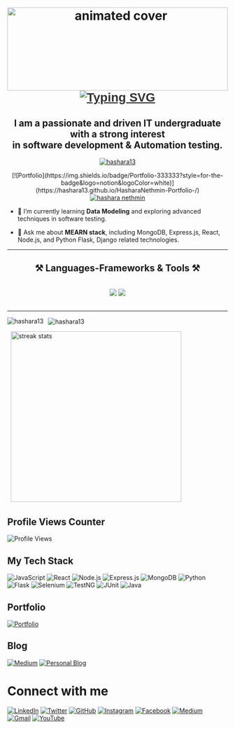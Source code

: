 <h1 align="center">
  <img src="https://user-images.githubusercontent.com/74038190/213910845-af37a709-8995-40d6-be59-724526e3c3d7.gif" width="100%" style="max-height: 190px;" alt="animated cover">
  <br>

  
<div align="center">
  <a href="https://git.io/typing-svg">
    <img src="https://readme-typing-svg.herokuapp.com?font=Righteous&weight=600&size=45&duration=4000&pause=1000&center=true&vCenter=true&random=false&width=720&height=100&lines=Hi+Hi+%F0%9F%91%8B%2C+I%27m+Hashara+Nethmin+%F0%9F%91%8B+" alt="Typing SVG" style="font-family: 'Righteous', sans-serif; color: #333;">
  </a>
</div>



<h2 align="center">I am a passionate and driven IT undergraduate with a strong interest
  <br> in software development & Automation testing.</h2>

<p align="center">
  <a href="https://github.com/ryo-ma/github-profile-trophy">
<img src="https://github-profile-trophy.vercel.app/?username=Hashara13&theme=monokai" alt="hashara13" />
  </a>
</p>

<p align="center">
  [![Portfolio](https://img.shields.io/badge/Portfolio-333333?style=for-the-badge&logo=notion&logoColor=white)](https://hashara13.github.io/HasharaNethmin-Portfolio-/)

  <a href="https://twitter.com/hashara_nethmin" target="blank">
    <img src="https://img.shields.io/twitter/follow/hashara_nethmin?logo=twitter&style=for-the-badge" alt="hashara nethmin" />
  </a>
</p>

- 🌱 I’m currently learning **Data Modeling** and exploring advanced techniques in software testing.

- 💬 Ask me about **MEARN stack**, including MongoDB, Express.js, React, Node.js, and Python Flask, Django related technologies.
<hr/>


<h2 align="center">⚒️ Languages-Frameworks & Tools ⚒️</h2>
<br/>


<div align="center">
    <img src="https://skillicons.dev/icons?i=react,bootstrap,mui,html,css,vscode,github,figma,tailwind,git,r" />
    <img src="https://skillicons.dev/icons?i=nodejs,python,javascript,typescript,express,firebase,mongodb,c,java,nextjs,mysql,flask,selenium,aws,azure" /><br>

</div>
<br/>


<hr/>



<p>
  <img align="left" src="https://github-readme-stats.vercel.app/api/top-langs?username=hashara13&show_icons=true&locale=en&layout=compact&theme=radical" alt="hashara13" />
</p>

<p>&nbsp;
  <img align="center" src="https://github-readme-stats.vercel.app/api?username=hashara13&show_icons=true&locale=en&theme=radical&rank_icon=github&border_radius=10" alt="hashara13" />
</p>
<p>&nbsp;
   <img width=390 src="https://github-readme-streak-stats-salesp07.vercel.app/?user=salesp07&count_private=true&theme=radical" alt="streak stats"/>
</p>

## Profile Views Counter

![Profile Views](https://komarev.com/ghpvc/?username=Hashara13&color=blueviolet&style=flat-square)

## My Tech Stack

![JavaScript](https://img.shields.io/badge/-JavaScript-black?style=for-the-badge&logo=javascript)
![React](https://img.shields.io/badge/-React-black?style=for-the-badge&logo=react)
![Node.js](https://img.shields.io/badge/-Node.js-black?style=for-the-badge&logo=Node.js)
![Express.js](https://img.shields.io/badge/-Express.js-black?style=for-the-badge&logo=express)
![MongoDB](https://img.shields.io/badge/-MongoDB-black?style=for-the-badge&logo=mongodb)
![Python](https://img.shields.io/badge/-Python-black?style=for-the-badge&logo=python)
![Flask](https://img.shields.io/badge/-Flask-black?style=for-the-badge&logo=flask)
![Selenium](https://img.shields.io/badge/-Selenium-black?style=for-the-badge&logo=selenium)
![TestNG](https://img.shields.io/badge/-TestNG-black?style=for-the-badge&logo=testng)
![JUnit](https://img.shields.io/badge/-JUnit-black?style=for-the-badge&logo=junit5)
![Java](https://img.shields.io/badge/-Java-black?style=for-the-badge&logo=java)


## Portfolio

[![Portfolio](https://img.shields.io/badge/Portfolio-333333?style=for-the-badge&logo=notion&logoColor=white)](https://hashara13.github.io/HasharaNethmin-Portfolio-/)

## Blog

[![Medium](https://img.shields.io/badge/Medium-12100E?style=for-the-badge&logo=medium&logoColor=white)](https://medium.com/@hasharanethmin)
[![Personal Blog](https://img.shields.io/badge/Personal%20Blog-FF5722?style=for-the-badge&logo=blogger&logoColor=white)](https://hasharanethmin.blogspot.com/)

# Connect with me

[![LinkedIn](https://img.shields.io/badge/LinkedIn-0077B5?style=for-the-badge&logo=linkedin&logoColor=white)](https://www.linkedin.com/in/hashara-nethmin-084925213)
[![Twitter](https://img.shields.io/badge/Twitter-1DA1F2?style=for-the-badge&logo=twitter&logoColor=white)](https://twitter.com/Hashara_nethmin)
[![GitHub](https://img.shields.io/badge/GitHub-100000?style=for-the-badge&logo=github&logoColor=white)](https://github.com/Hashara13)
[![Instagram](https://img.shields.io/badge/Instagram-E4405F?style=for-the-badge&logo=instagram&logoColor=white)](https://instagram.com/_kanchuka?utm_source=qr&igshid=MzNlNGNkZWQ4Mg==)
[![Facebook](https://img.shields.io/badge/Facebook-1877F2?style=for-the-badge&logo=facebook&logoColor=white)](https://www.facebook.com/profile.php?id=100008720083262&mibextid=ZbWKwL)
[![Medium](https://img.shields.io/badge/Medium-12100E?style=for-the-badge&logo=medium&logoColor=white)](https://medium.com/@hasharanethmin)
[![Gmail](https://img.shields.io/badge/Gmail-D14836?style=for-the-badge&logo=gmail&logoColor=white)](mailto:hnethmin13@gmail.com)
[![YouTube](https://img.shields.io/badge/YouTube-FF0000?style=for-the-badge&logo=youtube&logoColor=white)](https://youtube.com/@hasharanethmin2555?si=FQ44x-dDTZdiwyMt)

